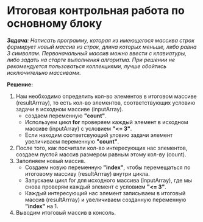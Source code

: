 # Итоговая контрольная работа по основному блоку

_**Задача**: Написать программу, которая из имеющегося массива строк формирует новый массив из строк, длина которых меньше, либо равна 3 символам. Первоначальный массив можно ввести с клавиатуры, либо задать на старте выполнения алгоритма. При решении не рекомендуется пользоваться коллекциями, лучше обойтись исключительно массивами._

**Решение:**

1) Нам необходимо определить кол-во элементов в итоговом массиве (resultArrray), то есть кол-во элементов, соответствующих условию задачи в исходном массиве (inputArray).
    - создаем переменную **"count"**.
    - Используем цикл **for** проверяем каждый элемент в исходном массиве (inputArray) с условием **"<= 3"**.
    - Если находим соответсвующий уловию задачи элемент увеличиваем переменную **"count"**.
2) После того, как посчитали кол-во интересующих нас элементов, создаем пустой массив размером равным этому кол-ву (count).
3) Заполняем новый массив.
    - Создаем новую переменную **"index"**, чтобы перемещаться по итоговому массиву (resultArrray) внутри цикла.
    - Запускаем цикл for для исходного массива (inputArray), где мы снова проверям каждый элемент с условием **"<= 3"**.
    - Каждый интересующий нас элемент записываем в итоговый массив (resultArrray) и увеличиваем созданную переменную **"index"** на 1.
4) Выводим итоговый массив в консоль.
